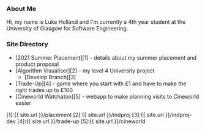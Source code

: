&nbsp;
### About Me
Hi, my name is Luke Holland and I'm currently a 4th year student at the University of Glasgow for Software Engineering.

### Site Directory
* [2021 Summer Placement][1] - details about my summer placement and product proposal
* [Algorithm Visualiser][2] - my level 4 University project
  * [Develop Branch][3]
* [Trade-Up][4] - game where you start with £1 and have to make the right trades up to £100
* [Cineworld Watchaton][5] - webapp to make planning visits to Cineworld easier

[1]:{{ site.url }}/placement
[2]:{{ site.url }}/indproj
[3]:{{ site.url }}/indproj-dev
[4]:{{ site.url }}/trade-up
[5]:{{ site.url }}/cineworld
